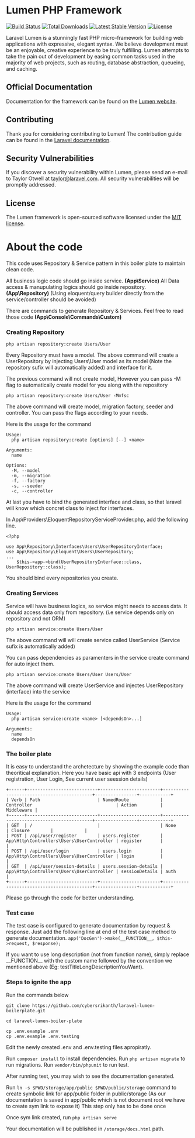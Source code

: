 # Lumen PHP Framework

[![Build Status](https://travis-ci.org/laravel/lumen-framework.svg)](https://travis-ci.org/laravel/lumen-framework)
[![Total Downloads](https://img.shields.io/packagist/dt/laravel/framework)](https://packagist.org/packages/laravel/lumen-framework)
[![Latest Stable Version](https://img.shields.io/packagist/v/laravel/framework)](https://packagist.org/packages/laravel/lumen-framework)
[![License](https://img.shields.io/packagist/l/laravel/framework)](https://packagist.org/packages/laravel/lumen-framework)

Laravel Lumen is a stunningly fast PHP micro-framework for building web applications with expressive, elegant syntax. We believe development must be an enjoyable, creative experience to be truly fulfilling. Lumen attempts to take the pain out of development by easing common tasks used in the majority of web projects, such as routing, database abstraction, queueing, and caching.

## Official Documentation

Documentation for the framework can be found on the [Lumen website](https://lumen.laravel.com/docs).

## Contributing

Thank you for considering contributing to Lumen! The contribution guide can be found in the [Laravel documentation](https://laravel.com/docs/contributions).

## Security Vulnerabilities

If you discover a security vulnerability within Lumen, please send an e-mail to Taylor Otwell at taylor@laravel.com. All security vulnerabilities will be promptly addressed.

## License

The Lumen framework is open-sourced software licensed under the [MIT license](https://opensource.org/licenses/MIT).


# About the code

This code uses Repository & Service pattern in this boiler plate to maintain clean code.

All business logic code should go inside service. **(App\Service)**
All Data access & manupulating logics should go inside repository. **(App\Repository)**
(Using eloquent/query builder directly from the service/controller should be avoided)

There are commands to generate Repository & Services. Feel free to read those code **(App\Console\Commands\Custom)**

### Creating Repository


`php artisan repository:create Users/User`

Every Repository must have a model. The above command will create a UserRepository by injecting Users\User model as its model (Note the repository sufix will automatically added) and interface for it.

The previous command will not create model, However you can pass -M flag to automatically create model for you along with the repository

`php artisan repository:create Users/User -Mmfsc`

The above command will create model, migration factory, seeder and controller. You can pass the flags according to your needs.

Here is the usage for the command
```
Usage:
  php artisan repository:create [options] [--] <name>

Arguments:
  name                  

Options:
  -M, --model           
  -m, --migration       
  -f, --factory         
  -s, --seeder          
  -c, --controller 
```

At last you have to bind the generated interface and class, so that laravel will know which concret class to inject for interfaces.

In App\Providers\EloquentRepositoryServiceProvider.php, add the following line.

```
<?php

use App\Repository\Interfaces\Users\UserRepositoryInterface;
use App\Repository\Eloquent\Users\UserRepository;
...
    $this->app->bind(UserRepositoryInterface::class, UserRepository::class);
```
You should bind every repositories you create.
### Creating Services

Service will have business logics, so service might needs to access data. It should access data only from repository. (i.e service depends only on repository and not ORM)

`php artisan service:create Users/User`

The above command will will create service called UserService (Service sufix is automatically added)

You can pass dependencies as paramenters in the service create command for auto inject them.

`php artisan service:create Users/User Users/User`

The above command will create UserService and injectes UserRepository (interface) into the service

Here is the usage for the command
```
Usage:
  php artisan service:create <name> [<dependsOn>...]

Arguments:
  name                  
  dependsOn             

```

### The boiler plate

It is easy to understand the archetecture by showing the example code than theoritical explanation. Here you have basic api with 3 endpoints (User registration, User Login, See current user seession details)

```
+------+---------------------------+-----------------------+-------------------------------------------+----------------+------------+
| Verb | Path                      | NamedRoute            | Controller                                | Action         | Middleware |
+------+---------------------------+-----------------------+-------------------------------------------+----------------+------------+
| GET  | /                         |                       | None                                      | Closure        |            |
| POST | /api/user/register        | users.register        | App\Http\Controllers\Users\UserController | register       |            |
| POST | /api/user/login           | users.login           | App\Http\Controllers\Users\UserController | login          |            |
| GET  | /api/user/session-details | users.session-details | App\Http\Controllers\Users\UserController | sessionDetails | auth       |
+------+---------------------------+-----------------------+-------------------------------------------+----------------+------------+
```

Please go through the code for better understanding.


### Test case

The test case is configured to generate documentation by request & response. Just add the following line at end of the test case method to generate documentation.
`app('DocGen')->make(__FUNCTION__, $this->request, $response);`

If you want to use long description (not from function name), simply replace \_\_FUNCTION\_\_ with the custom name followed by the convention we mentioned above (Eg: testTitleLongDescriptionYouWant).

### Steps to ignite the app

Run the commands below
```
git clone https://github.com/cybersrikanth/laravel-lumen-boilerplate.git

cd laravel-lumen-boiler-plate

cp .env.example .env
cp .env.example .env.testing
```
 Edit the newly created .env and .env.testing files apropiratly.

Run `composer install` to install dependencies.
Run `php artisan migrate` to run migrations.
Run `vendor/bin/phpunit` to run test.

After running test, you may wish to see the documentation generated.

Run `ln -s $PWD/storage/app/public $PWD/public/storage` command to create symbolic link for app/public folder in public/storage (As our documentation is saved in app/public which is not document root we have to create sym link to expose it) This step only has to be done once

Once sym link created, run `php artisan serve`

Your documentation will be published in `/storage/docs.html` path.